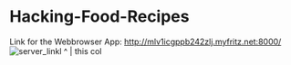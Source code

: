 # Hacking-Food-Recipes
Link for the Webbrowser App:
http://mlv1icgppb242zlj.myfritz.net:8000/
![server_linkl](https://github.com/EmWhyy/Hacking-Food-Recipes/assets/116734657/f0a0ddf3-5a3c-4375-af9b-a12fa96c2c8c)
^
| 
this col 

